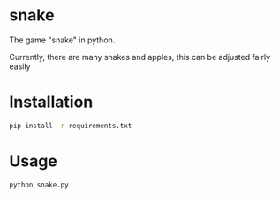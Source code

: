 # snake
The game "snake" in python.

Currently, there are many snakes and apples, this can be adjusted fairly easily

# Installation
```sh
pip install -r requirements.txt
```

# Usage
```sh
python snake.py
```
